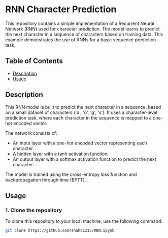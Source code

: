 # RNN Character Prediction

This repository contains a simple implementation of a Recurrent Neural Network (RNN) used for character prediction. The model learns to predict the next character in a sequence of characters based on training data. This example demonstrates the use of RNNs for a basic sequence prediction task.

## Table of Contents
- [Description](#description)
- [Usage](#usage)

## Description
This RNN model is built to predict the next character in a sequence, based on a small dataset of characters ('d', 'o', 'g', 's'). It uses a character-level prediction task, where each character in the sequence is mapped to a one-hot encoded vector.

The network consists of:
- An input layer with a one-hot encoded vector representing each character.
- A hidden layer with a tanh activation function.
- An output layer with a softmax activation function to predict the next character.

The model is trained using the cross-entropy loss function and backpropagation through time (BPTT).

## Usage

### 1. Clone the repository
To clone this repository to your local machine, use the following command:

```bash
git clone https://github.com/shahd1215/RNN.ipynb
